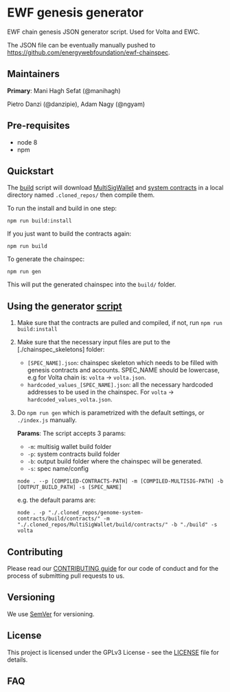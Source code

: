 # EWF genesis generator
EWF chain genesis JSON generator script. Used for Volta and EWC.

The JSON file can be eventually manually pushed to https://github.com/energywebfoundation/ewf-chainspec.

## Maintainers
**Primary**: Mani Hagh Sefat (@manihagh)

Pietro Danzi (@danzipie), Adam Nagy (@ngyam)

## Pre-requisites
- node 8
- npm

## Quickstart
The [build](./build.sh) script will download [MultiSigWallet](https://github.com/gnosis/MultiSigWallet) and [system contracts](https://github.com/energywebfoundation/genome-system-contracts) in a local directory named `.cloned_repos/` then compile them.

To run the install and build in one step:
```
npm run build:install
```
If you just want to build the contracts again:
```
npm run build
```
To generate the chainspec:
```
npm run gen
```
This will put the generated chainspec into the `build/` folder.

## Using the generator [script](./index.js)

 1. Make sure that the contracts are pulled and compiled, if not, run ```npm run build:install```
 2. Make sure that the necessary input files are put to the [./chainspec_skeletons] folder:
    - `[SPEC_NAME].json`: chainspec skeleton which needs to be filled with genesis contracts and accounts. SPEC_NAME should be lowercase, e.g for Volta chain is: `volta` -> `volta.json`.
    - `hardcoded_values_[SPEC_NAME].json`: all the necessary hardcoded addresses to be used in the chainspec. For `volta` -> `hardcoded_values_volta.json`.
 3. Do ```npm run gen``` which is parametrized with the default settings, or ```./index.js``` manually.

    **Params**: The script accepts 3 params:
     - `-m`: multisig wallet build folder
     - `-p`: system contracts build folder
     - `-b`: output build folder where the chainspec will be generated.
     - `-s`: spec name/config

    ```
    node . --p [COMPILED-CONTRACTS-PATH] -m [COMPILED-MULTISIG-PATH] -b [OUTPUT_BUILD_PATH] -s [SPEC_NAME]
    ```
    e.g. the default params are:
    ```
    node . -p "./.cloned_repos/genome-system-contracts/build/contracts/" -m "./.cloned_repos/MultiSigWallet/build/contracts/" -b "./build" -s volta
    ```


## Contributing

Please read our [CONTRIBUTING guide](./CONTRIBUTING.md) for our code of conduct and for the process of submitting pull requests to us.

## Versioning

We use [SemVer](http://semver.org/) for versioning. 

## License

This project is licensed under the GPLv3 License - see the [LICENSE](./LICENSE) file for details.

## FAQ
